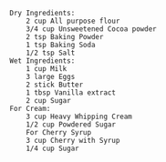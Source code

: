 
    Dry Ingredients:
        2 cup All purpose flour
        3/4 cup Unsweetened Cocoa powder
        2 tsp Baking Powder
        1 tsp Baking Soda
        1/2 tsp Salt
    Wet Ingredients:
        1 cup Milk
        3 large Eggs
        2 stick Butter
        1 tbsp Vanilla extract
        2 cup Sugar
    For Cream:
        3 cup Heavy Whipping Cream
        1/2 cup Powdered Sugar
        For Cherry Syrup
        3 cup Cherry with Syrup
        1/4 cup Sugar
